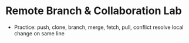 # Remote Branch & Collaboration Lab
- Practice: push, clone, branch, merge, fetch, pull, conflict resolve
local change on same line
